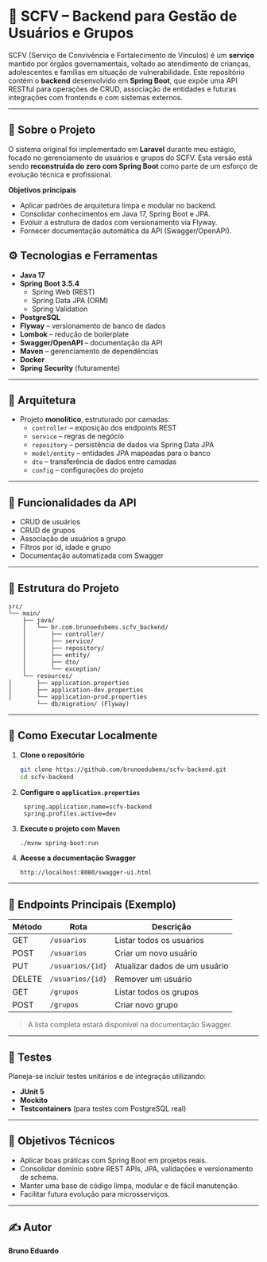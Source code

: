 # 🧩 SCFV – Backend para Gestão de Usuários e Grupos

SCFV (Serviço de Convivência e Fortalecimento de Vínculos) é um **serviço** mantido por órgãos governamentais, voltado ao atendimento de crianças, adolescentes e famílias em situação de vulnerabilidade. Este repositório contém o **backend** desenvolvido em **Spring Boot**, que expõe uma API RESTful para operações de CRUD, associação de entidades e futuras integrações com frontends e com sistemas externos.

---

## 🧠 Sobre o Projeto

O sistema original foi implementado em **Laravel** durante meu estágio, focado no gerenciamento de usuários e grupos do SCFV. Esta versão está sendo **reconstruída do zero com Spring Boot** como parte de um esforço de evolução técnica e profissional.

**Objetivos principais**  
- Aplicar padrões de arquitetura limpa e modular no backend.  
- Consolidar conhecimentos em Java 17, Spring Boot e JPA.  
- Evoluir a estrutura de dados com versionamento via Flyway.  
- Fornecer documentação automática da API (Swagger/OpenAPI).  


## ⚙️ Tecnologias e Ferramentas

- **Java 17**
- **Spring Boot 3.5.4**
  - Spring Web (REST)
  - Spring Data JPA (ORM)
  - Spring Validation
- **PostgreSQL**
- **Flyway** – versionamento de banco de dados
- **Lombok** – redução de boilerplate
- **Swagger/OpenAPI** – documentação da API
- **Maven** – gerenciamento de dependências
- **Docker**
- **Spring Security** (futuramente)

---

## 🧱 Arquitetura

- Projeto **monolítico**, estruturado por camadas:
  - `controller` – exposição dos endpoints REST
  - `service` – regras de negócio
  - `repository` – persistência de dados via Spring Data JPA
  - `model/entity` – entidades JPA mapeadas para o banco
  - `dto` – transferência de dados entre camadas
  - `config` – configurações do projeto

---

## 🔌 Funcionalidades da API

- CRUD de usuários
- CRUD de grupos
- Associação de usuários a grupo
- Filtros por id, idade e grupo
- Documentação automatizada com Swagger

---

## 📁 Estrutura do Projeto

```
src/
└── main/
    ├── java/
    │   └── br.com.brunoedubems.scfv_backend/
    │       ├── controller/
    │       ├── service/
    │       ├── repository/
    │       ├── entity/
    │       ├── dto/
    │       └── exception/
    └── resources/
│       ├── application.properties
│       ├── application-dev.properties
│       └── application-prod.properties
        └── db/migration/ (Flyway)
```

---

## 🚀 Como Executar Localmente

1. **Clone o repositório**
   ```bash
   git clone https://github.com/brunoedubems/scfv-backend.git
   cd scfv-backend
   ```

2. **Configure o `application.properties`**
   ```properties
    spring.application.name=scfv-backend
    spring.profiles.active=dev
   ```

3. **Execute o projeto com Maven**
   ```bash
   ./mvnw spring-boot:run
   ```

4. **Acesse a documentação Swagger**
   ```
   http://localhost:8080/swagger-ui.html
   ```

---

## 📌 Endpoints Principais (Exemplo)

| Método | Rota                    | Descrição                            |
|--------|-------------------------|--------------------------------------|
| GET    | `/usuarios`             | Listar todos os usuários             |
| POST   | `/usuarios`             | Criar um novo usuário                |
| PUT    | `/usuarios/{id}`        | Atualizar dados de um usuário        |
| DELETE | `/usuarios/{id}`        | Remover um usuário                   |
| GET    | `/grupos`               | Listar todos os grupos               |
| POST   | `/grupos`               | Criar novo grupo                     |

> A lista completa estará disponível na documentação Swagger.

---

## 🧪 Testes

Planeja-se incluir testes unitários e de integração utilizando:

- **JUnit 5**
- **Mockito**
- **Testcontainers** (para testes com PostgreSQL real)

---

## 🎯 Objetivos Técnicos

- Aplicar boas práticas com Spring Boot em projetos reais.
- Consolidar domínio sobre REST APIs, JPA, validações e versionamento de schema.
- Manter uma base de código limpa, modular e de fácil manutenção.
- Facilitar futura evolução para microsserviços.

---


## ✍️ Autor

**Bruno Eduardo**  
